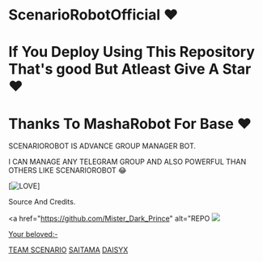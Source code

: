 # ScenarioRobotOfficial ❤️

# If You Deploy Using This Repository That's good But Atleast Give A Star ❤️

# Thanks To MashaRobot For Base ❤️ 

SCENARIOROBOT IS ADVANCE GROUP MANAGER BOT.

I CAN MANAGE ANY TELEGRAM GROUP AND ALSO POWERFUL THAN OTHERS LIKE SCENARIOROBOT 😂

[![LOVE](https://telegra.ph/file/3f10150b625657cd9e25e.jpg)]

Source And Credits.

<a href="https://github.com/Mister_Dark_Prince" alt="REPO 
<a href="https://t.me/noobxsupport" alt="Telegram!"> <img src="https://aleen42.github.io/badges/src/telegram.svg" /> 


Your beloved:-

[TEAM SCENARIO](https://t.me/TeamScenario)
[SAITAMA](https://t.me/Kaizoku)
[DAISYX](https://t.me/DaisySupport_Official)
